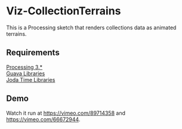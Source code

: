 Viz-CollectionTerrains
======================
This is a Processing sketch that renders collections data as animated terrains.

Requirements
------------

[Processing 3.*](https://processing.org)<br />
[Guava Libraries](https://github.com/google/guava)<br />
[Joda Time Libraries](http://www.joda.org/joda-time/)<br />


Demo
----

Watch it run at https://vimeo.com/89714358 and https://vimeo.com/66672944.
